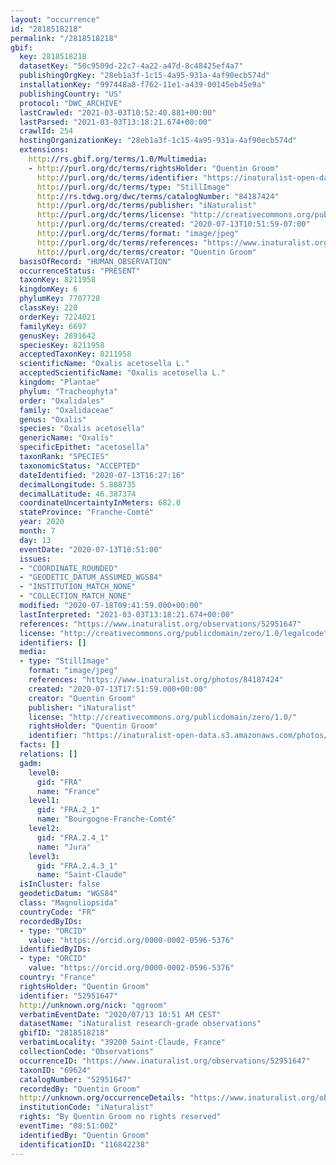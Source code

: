 ```yaml
---
layout: "occurrence"
id: "2818518218"
permalink: "/2818518218"
gbif:
  key: 2818518218
  datasetKey: "50c9509d-22c7-4a22-a47d-8c48425ef4a7"
  publishingOrgKey: "28eb1a3f-1c15-4a95-931a-4af90ecb574d"
  installationKey: "997448a8-f762-11e1-a439-00145eb45e9a"
  publishingCountry: "US"
  protocol: "DWC_ARCHIVE"
  lastCrawled: "2021-03-03T10:52:40.881+00:00"
  lastParsed: "2021-03-03T13:18:21.674+00:00"
  crawlId: 254
  hostingOrganizationKey: "28eb1a3f-1c15-4a95-931a-4af90ecb574d"
  extensions:
    http://rs.gbif.org/terms/1.0/Multimedia:
    - http://purl.org/dc/terms/rightsHolder: "Quentin Groom"
      http://purl.org/dc/terms/identifier: "https://inaturalist-open-data.s3.amazonaws.com/photos/84187424/original.jpeg?1594652750"
      http://purl.org/dc/terms/type: "StillImage"
      http://rs.tdwg.org/dwc/terms/catalogNumber: "84187424"
      http://purl.org/dc/terms/publisher: "iNaturalist"
      http://purl.org/dc/terms/license: "http://creativecommons.org/publicdomain/zero/1.0/"
      http://purl.org/dc/terms/created: "2020-07-13T10:51:59-07:00"
      http://purl.org/dc/terms/format: "image/jpeg"
      http://purl.org/dc/terms/references: "https://www.inaturalist.org/photos/84187424"
      http://purl.org/dc/terms/creator: "Quentin Groom"
  basisOfRecord: "HUMAN_OBSERVATION"
  occurrenceStatus: "PRESENT"
  taxonKey: 8211958
  kingdomKey: 6
  phylumKey: 7707728
  classKey: 220
  orderKey: 7224021
  familyKey: 6697
  genusKey: 2891642
  speciesKey: 8211958
  acceptedTaxonKey: 8211958
  scientificName: "Oxalis acetosella L."
  acceptedScientificName: "Oxalis acetosella L."
  kingdom: "Plantae"
  phylum: "Tracheophyta"
  order: "Oxalidales"
  family: "Oxalidaceae"
  genus: "Oxalis"
  species: "Oxalis acetosella"
  genericName: "Oxalis"
  specificEpithet: "acetosella"
  taxonRank: "SPECIES"
  taxonomicStatus: "ACCEPTED"
  dateIdentified: "2020-07-13T16:27:16"
  decimalLongitude: 5.888735
  decimalLatitude: 46.387374
  coordinateUncertaintyInMeters: 682.0
  stateProvince: "Franche-Comté"
  year: 2020
  month: 7
  day: 13
  eventDate: "2020-07-13T10:51:00"
  issues:
  - "COORDINATE_ROUNDED"
  - "GEODETIC_DATUM_ASSUMED_WGS84"
  - "INSTITUTION_MATCH_NONE"
  - "COLLECTION_MATCH_NONE"
  modified: "2020-07-18T09:41:59.000+00:00"
  lastInterpreted: "2021-03-03T13:18:21.674+00:00"
  references: "https://www.inaturalist.org/observations/52951647"
  license: "http://creativecommons.org/publicdomain/zero/1.0/legalcode"
  identifiers: []
  media:
  - type: "StillImage"
    format: "image/jpeg"
    references: "https://www.inaturalist.org/photos/84187424"
    created: "2020-07-13T17:51:59.000+00:00"
    creator: "Quentin Groom"
    publisher: "iNaturalist"
    license: "http://creativecommons.org/publicdomain/zero/1.0/"
    rightsHolder: "Quentin Groom"
    identifier: "https://inaturalist-open-data.s3.amazonaws.com/photos/84187424/original.jpeg?1594652750"
  facts: []
  relations: []
  gadm:
    level0:
      gid: "FRA"
      name: "France"
    level1:
      gid: "FRA.2_1"
      name: "Bourgogne-Franche-Comté"
    level2:
      gid: "FRA.2.4_1"
      name: "Jura"
    level3:
      gid: "FRA.2.4.3_1"
      name: "Saint-Claude"
  isInCluster: false
  geodeticDatum: "WGS84"
  class: "Magnoliopsida"
  countryCode: "FR"
  recordedByIDs:
  - type: "ORCID"
    value: "https://orcid.org/0000-0002-0596-5376"
  identifiedByIDs:
  - type: "ORCID"
    value: "https://orcid.org/0000-0002-0596-5376"
  country: "France"
  rightsHolder: "Quentin Groom"
  identifier: "52951647"
  http://unknown.org/nick: "qgroom"
  verbatimEventDate: "2020/07/13 10:51 AM CEST"
  datasetName: "iNaturalist research-grade observations"
  gbifID: "2818518218"
  verbatimLocality: "39200 Saint-Claude, France"
  collectionCode: "Observations"
  occurrenceID: "https://www.inaturalist.org/observations/52951647"
  taxonID: "69624"
  catalogNumber: "52951647"
  recordedBy: "Quentin Groom"
  http://unknown.org/occurrenceDetails: "https://www.inaturalist.org/observations/52951647"
  institutionCode: "iNaturalist"
  rights: "By Quentin Groom no rights reserved"
  eventTime: "08:51:00Z"
  identifiedBy: "Quentin Groom"
  identificationID: "116842238"
---
```

